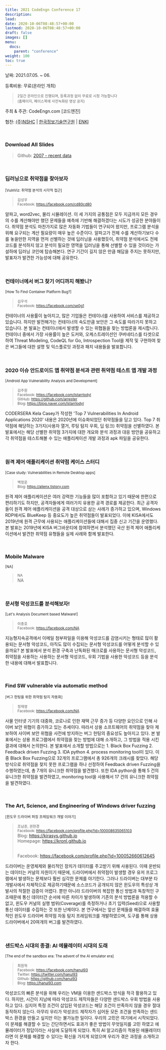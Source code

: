 ```yaml
---
title: 2021 CodeEngn Conference 17
description: 
lead: 
date: 2020-10-06T08:48:57+00:00
lastmod: 2020-10-06T08:48:57+00:00
draft: false
images: []
menu:
  docs:
    parent: "conference"
weight: 100
toc: true
---
```


날짜: 2021.07.05. ~ 06. &nbsp;

등록비용: 무료(온라인 개최) <br />
> <small>2일간 온라인으로 진행되며, 등록과정 없이 무료로 시청 가능합니다<br />
> (홈페이지, 페이스북에 사전녹화된 영상 공지) </small>

주최 & 주관: CodeEngn.com [코드엔진] &nbsp;

협찬: <a href='https://nshc.net' target='_blank'>(주)NSHC</a> | <a href='https://kitri.re.kr' target='_blank'>한국정보기술연구원</a> | <a href='https://enki.co.kr' target='_blank'>ENKI</a> &nbsp;

<br />

### Download All Slides

> Github: <a href='https://github.com/codeengn/codeengn-conference' target='_blank'>2007 - recent data</a>

<br />


### 딥러닝으로 취약점을 찾아보자

<small>[VulnViz: 취약점 분석의 시각적 접근]</small>

> <small>김성우 <br />
> Facebook: <a href='https://facebook.com/cd80cd80' target='_blank'>https://facebook.com/cd80cd80</a></small>

알파고, word2vec, 물리 시뮬레이션. 이 세 가지의 공통점은 모두 지금까지 모든 경우의 수를 계산해야만 했던 문제들을 예측에 기반해 해결하겠다는 시도가 성공한 분야들이다. 취약점 분석도 마찬가지로 많은 자동화 기법들이 연구되어 왔지만, 프로그램 분석을 위해 요구되는 계산 필요량이 매우 높은 수준이다. 알파고가 전체 수를 계산하기보다 수를 놓을만한 지역을 먼저 선별하는 것에 딥러닝을 사용했듯이, 취약점 분석에서도 전체 코드를 분석하지 않고 분석이 필요한 영역을 딥러닝을 통해 선별할 수 있을 것이라는 가설하에 딥러닝 코인에 탑승해본다. 연구 기간이 길지 않은 만큼 해답을 주지는 못하지만, 발표자가 발견한 가능성에 대해 공유한다.

<br />

### 컨테이너에서 버그 찾기 어디까지 해봤니?

<small>[How To Find Container Platform  Bug?]</small>

> <small>김우석 <br />
> Facebook: <a href='https://facebook.com/se0g1' target='_blank'>https://facebook.com/se0g1</a></small>

컨테이너의 사용률이 높아지고, 많은 기업들은 컨테이너를 사용하여 서비스를 제공하고 있습니다. 하지만 발전해가는 컨테이너의 속도만큼 보안은 그 속도를 따라가지 못하고 있습니다. 본 발표는 컨테이너에서 발생할 수 있는 위협들을 찾는 방법론을 제시합니다. 컨테이너 중에서 가장 사용률이 높은 도커와, 오케스트레이션인 쿠버네티스를 타겟으로 하여  Threat Modeling, CodeQL for Go, Introspection Tool을 제작 및 구현하여 찾은 버그들에 대한 설명 및 익스플로잇 과정과 패치 내용들을 발표합니다.

<br />

### 2020 이슈 안드로이드 앱 취약점 분석과 관련 취약점 테스트 앱 개발 과정

<small>[Android App Vulnerability Analysis and Development]</small>

> <small>김주원 <br />
> Facebook: <a href='https://facebook.com/lstarrlodyl' target='_blank'>https://facebook.com/lstarrlodyl</a><br />
> GitHub: <a href='https://github.com/arrester' target='_blank'>https://github.com/arrester</a><br />
> Blog: <a href='https://blog.naver.com/lstarrlodyl' target='_blank'>https://blog.naver.com/lstarrlodyl</a></small>

CODERSERA Kela Casey가 작성한 'Top 7 Vulnerabilities In Android Applications 2020' 내용은 2020년에 이슈화되었던 취약점들을 담고 있다. Top 7 취약점에 해당하는 3가지(사용자 열거, 루팅 탐지 우회, 딥 링크) 취약점을 선별하였다. 본 발표에서는 해당 선별한 취약점 3가지에 대한 개요와 분석 과정과 대응 방안을 공유하고 각 취약점을 테스트해볼 수 있는 애플리케이션 개발 과정과 apk 파일을 공유한다.

<br />

### 원격 제어 애플리케이션 취약점 케이스 스터디

<small>[Case study: Vulnerabilities in Remote Desktop apps]</small>

> <small>백정운 <br />
> Blog: <a href='https://alienx.tistory.com' target='_blank'>https://alienx.tistory.com</a></small>

원격 제어 애플리케이션은 여러 강력한 기능들을 많이 포함하고 있기 때문에 한편으로 편리하기도 하지만, 공격자들에게 여러가지 유용한 공격 경로를 제공한다. 최근 공격자들이 원격 제어 애플리케이션을 공격 대상으로 삼는 사례가 증가하고 있으며, Windows RDP에서도 BlueKeep 등 중요도가 높은 취약점들이 발표되었다. 이에 KISA에서도 2019년에 원격 근무에 사용되는 애플리케이션들에 대해서 집중 신고 기간을 운영했다. 본 발표는 2019년에 KISA 버그바운티에 참여하면서 분석했던 국산 원격 제어 애플리케이션에서 발견한 취약점 유형들을 실제 사례와 함께 발표한다.

<br />

### Mobile Malware
<small>[NA]</small>
> <small>NA </small><br />
NA
<br />


### 문서형 악성코드를 분석해보자!

<small>[Let's Analysis Document based Malware!]</small>

> <small>이충호 <br />
> Facebook: <a href='https://facebook.com/NA' target='_blank'>https://facebook.com/NA</a></small>

지능형지속공격에서 이메일 첨부파일을 이용해 악성코드를 감염시키는 형태로 많이 활용되는 문서형 악성코드, 아직도 많이 수집되는 문서형 악성코드를 어떻게 분석할 수 있을까요?
본 발표에서 분석 환경 구축과 난독화된 매크로를 사용하는 문서형 악성코드, 취약점을 사용하는 사용하는 문서형 악성코드, 우회 기법을 사용한 악성코드 등을 분석한 내용에 대해서 발표합니다.

<br />


### Find SW vulnerable via automatic method

<small>[버그 헌팅을 위한 취약점 탐지 자동화]</small>

> <small>정재영 <br />
> Facebook: <a href='https://facebook.com/NA' target='_blank'>https://facebook.com/NA</a></small>

사물 인터넷 기기의 대중화, 코로나로 인한 재택 근무 증가 등 다양한 요인으로 인해 사이버 보안 위협이 증가하고 있는 추세이다. 따라서 상용 소프트웨어의 취약점을 찾아 제보하여 사이버 보안 위협을 사전에 방지하는 버그 헌팅의 중요성도 높아지고 있다. 본 발표에서는 상용 프로그램에서 취약점을 찾는 방법에 대해 소개하고, 그 방법을 적용 시킨 결과에 대해서 논의한다. 본 발표에서 소개할 방법으로는 1. Black Box Fuzzing 2. Feedback driven Fuzzing 3. IDA python 4. process monitoring tool이 있다. 이중 Black Box Fuzzing으로 32개의 프로그램에서 총 926개의 크래시를 찾았다. 해당 방식으로 취약점을 찾지 못한 프로그램을 하나 선정하여 Feedback driven Fuzzing을 수행하였는데, 총 7개의 유니크한 취약점을 발견했다. 또한 IDA python을 통해 5 건의 유니크한 취약점을 발견하였고, monitoring tool을 사용해서 17 건의 유니크한 취약점을 발견하였다.

<br />


### The Art, Science, and Engineering of Windows driver fuzzing

<small>[윈도우 드라이버 퍼징 프레임워크 개발 이야기]</small>

> <small>조남준, 권현경 <br />
> Facebook: <a href='https://facebook.com/profile.php?id=100008635065103' target='_blank'>https://facebook.com/profile.php?id=100008635065103</a></small><br />
> Blog: <a href='https://kirasys.github.io' target='_blank'>https://kirasys.github.io</a></small><br />
> Homepage: <a href='https://kronl.github.io' target='_blank'>https://kronl.github.io</a></small><br /><br />
> 
> Facebook: <a href='https://facebook.com/profile.php?id=100052660612645' target='_blank'>https://facebook.com/profile.php?id=100052660612645</a><br />

드라이버는 운영체제와 물리적인 장치가 데이터를 주고받기 위해 사용된다. 이때 운반되는 데이터는 커널의 자원이기 때문에, 드라이버에서 취약점이 발생할 경우 유저 프로그램에서 발생하는 문제보다 훨씬 심각한 문제를 야기한다. 그러나 드라이버는 대부분 타 개발사에서 자체적으로 제공하기때문에 소스코드가 공개되지 않은 윈도우의 특성상 개발사의 적절한 검증이 어렵다. 뿐만 아니라 드라이버의 복잡한 통신 방법과 독창적인 구조때문에 통신 데이터간 순서에 따른 차이가 발생하여 기존의 분석 방법론을 적용할 수 없고, 윈도우 커널의 실행 범위(Coverage)를 측정하거나 초기 입력(Seed)으로 사용할 통신 데이터를 수집하는 것 또한 난제이다. 본 연구에서는 앞선 문제들을 해결하여 효율적인 윈도우 드라이버 취약점 자동 탐지 프레임워크를 개발하였으며, 도구를 통해 상용 드라이버에서 20여개의 버그를 발견하였다. 

<br />

### 샌드박스 시대의 종결: AI 에뮬레이터 시대의 도래

<small>[The end of the sandbox era: The advent of the AI emulator era]</small>

> <small>최원혁<br />
> Facebook: <a href='https://facebook.com/hanul93' target='_blank'>https://facebook.com/hanul93</a><br />
> Twitter: <a href='https://twitter.com/hanul93' target='_blank'>https://twitter.com/hanul93</a><br />
> Github: <a href='https://github.com/hanul93' target='_blank'>https://github.com/hanul93</a><br />
> Blog: <a href='https://hanul93.com' target='_blank'>https://hanul93.com</a></small>

악성코드의 빠른 분석을 위해 우리는 VM을 이용한 샌드박스 방식을 적극 활용하고 있다. 하지만, 시간이 지남에 따라 악성코드 제작자들은 다양한 샌드박스 우회 방법을 사용하고 있다. 심지어 특정 조건이 삽입된 악성코드는  해당 조건이 만족하지 않을 경우 절대 동작하지 않는다. 아무리 우리가 악성코드 제작자가 심어둔 모든 조건을 만족하는 샌드박스 환경을 만들고 싶지만 이는 불가능한 일이다. 우리의 고민은 여기에서 시작되었다. 이 문제를 해결할 수 있는 간단하면서도 효과가 좋은 방법이 무엇일지를 고민 하였고 에뮬레이터가 정답이라는 사실에 도달하게 되었다. 특히 AI 알고리즘이 적용된 에뮬레이터라면 이 문제를 해결할 수 있다는 확신을 가지게 되었으며 우리가 겪은 과정을 소개하고자 한다.

<br />


